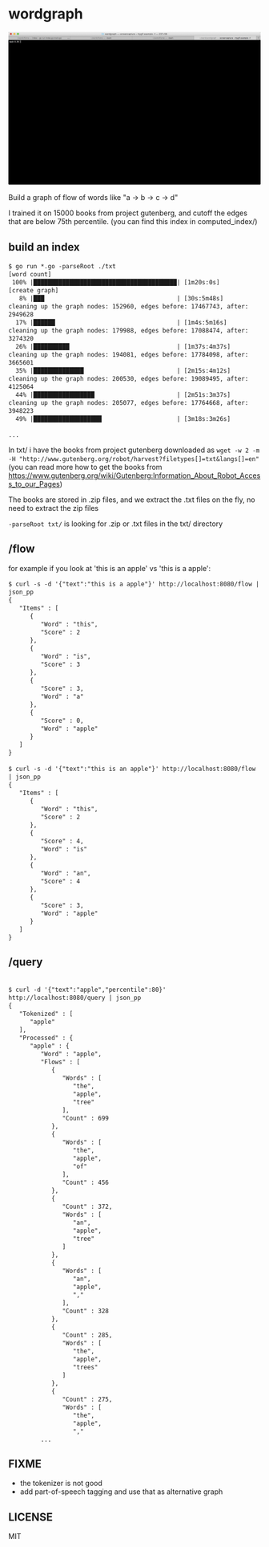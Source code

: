 # wordgraph

![screencast](https://raw.githubusercontent.com/jackdoe/wordgraph/master/tty.gif)

Build a graph of flow of words like "a -> b -> c -> d"

I trained it on 15000 books from project gutenberg, and cutoff the
edges that are below 75th percentile. (you can find this index in computed_index/)


## build an index

```
$ go run *.go -parseRoot ./txt
[word count]
 100% |████████████████████████████████████████| [1m20s:0s]
[create graph]
   8% |███                                     | [30s:5m48s]
cleaning up the graph nodes: 152960, edges before: 17467743, after: 2949628
  17% |██████                                  | [1m4s:5m16s]
cleaning up the graph nodes: 179988, edges before: 17088474, after: 3274320
  26% |██████████                              | [1m37s:4m37s]
cleaning up the graph nodes: 194081, edges before: 17784098, after: 3665601
  35% |██████████████                          | [2m15s:4m12s]
cleaning up the graph nodes: 200530, edges before: 19089495, after: 4125064
  44% |█████████████████                       | [2m51s:3m37s]
cleaning up the graph nodes: 205077, edges before: 17764668, after: 3948223
  49% |███████████████████                     | [3m18s:3m26s]

...

```

In txt/ i have the books from project gutenberg downloaded as `wget -w 2 -m -H "http://www.gutenberg.org/robot/harvest?filetypes[]=txt&langs[]=en"`
(you can read more how to get the books from https://www.gutenberg.org/wiki/Gutenberg:Information_About_Robot_Access_to_our_Pages)

The books are stored in .zip files, and we extract the .txt files on the fly, no need to extract the zip files

`-parseRoot txt/` is looking for .zip or .txt files in the txt/ directory


## /flow

for example if you look at 'this is an apple' vs 'this is a apple':

```
$ curl -s -d '{"text":"this is a apple"}' http://localhost:8080/flow | json_pp
{
   "Items" : [
      {
         "Word" : "this",
         "Score" : 2
      },
      {
         "Word" : "is",
         "Score" : 3
      },
      {
         "Score" : 3,
         "Word" : "a"
      },
      {
         "Score" : 0,
         "Word" : "apple"
      }
   ]
}

$ curl -s -d '{"text":"this is an apple"}' http://localhost:8080/flow | json_pp
{
   "Items" : [
      {
         "Word" : "this",
         "Score" : 2
      },
      {
         "Score" : 4,
         "Word" : "is"
      },
      {
         "Word" : "an",
         "Score" : 4
      },
      {
         "Score" : 3,
         "Word" : "apple"
      }
   ]
}

```

## /query

```

$ curl -d '{"text":"apple","percentile":80}' http://localhost:8080/query | json_pp
{
   "Tokenized" : [
      "apple"
   ],
   "Processed" : {
      "apple" : {
         "Word" : "apple",
         "Flows" : [
            {
               "Words" : [
                  "the",
                  "apple",
                  "tree"
               ],
               "Count" : 699
            },
            {
               "Words" : [
                  "the",
                  "apple",
                  "of"
               ],
               "Count" : 456
            },
            {
               "Count" : 372,
               "Words" : [
                  "an",
                  "apple",
                  "tree"
               ]
            },
            {
               "Words" : [
                  "an",
                  "apple",
                  ","
               ],
               "Count" : 328
            },
            {
               "Count" : 285,
               "Words" : [
                  "the",
                  "apple",
                  "trees"
               ]
            },
            {
               "Count" : 275,
               "Words" : [
                  "the",
                  "apple",
                  ","
         ...
```

## FIXME

* the tokenizer is not good
* add part-of-speech tagging and use that as alternative graph

## LICENSE

MIT

